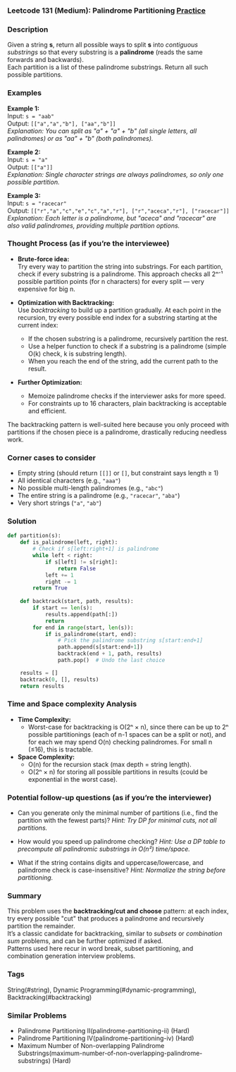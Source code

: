 ### Leetcode 131 (Medium): Palindrome Partitioning [Practice](https://leetcode.com/problems/palindrome-partitioning)

### Description  
Given a string **s**, return all possible ways to split **s** into *contiguous substrings* so that every substring is a **palindrome** (reads the same forwards and backwards).  
Each partition is a list of these palindrome substrings. Return all such possible partitions.

### Examples  

**Example 1:**  
Input: `s = "aab"`  
Output: `[["a","a","b"], ["aa","b"]]`  
*Explanation: You can split as "a" + "a" + "b" (all single letters, all palindromes) or as "aa" + "b" (both palindromes).*

**Example 2:**  
Input: `s = "a"`  
Output: `[["a"]]`  
*Explanation: Single character strings are always palindromes, so only one possible partition.*

**Example 3:**  
Input: `s = "racecar"`  
Output: `[["r","a","c","e","c","a","r"], ["r","aceca","r"], ["racecar"]]`  
*Explanation: Each letter is a palindrome, but "aceca" and "racecar" are also valid palindromes, providing multiple partition options.*  

### Thought Process (as if you’re the interviewee)  
- **Brute-force idea:**  
  Try every way to partition the string into substrings. For each partition, check if every substring is a palindrome. This approach checks all 2ⁿ⁻¹ possible partition points (for n characters) for every split — very expensive for big n.

- **Optimization with Backtracking:**  
  Use *backtracking* to build up a partition gradually. At each point in the recursion, try every possible end index for a substring starting at the current index:
  - If the chosen substring is a palindrome, recursively partition the rest.
  - Use a helper function to check if a substring is a palindrome (simple O(k) check, k is substring length).
  - When you reach the end of the string, add the current path to the result.

- **Further Optimization:**  
  - Memoize palindrome checks if the interviewer asks for more speed.
  - For constraints up to 16 characters, plain backtracking is acceptable and efficient.

The backtracking pattern is well-suited here because you only proceed with partitions if the chosen piece is a palindrome, drastically reducing needless work.

### Corner cases to consider  
- Empty string (should return `[[]]` or `[]`, but constraint says length ≥ 1)
- All identical characters (e.g., `"aaa"`)
- No possible multi-length palindromes (e.g., `"abc"`)
- The entire string is a palindrome (e.g., `"racecar"`, `"aba"`)
- Very short strings (`"a"`, `"ab"`)

### Solution

```python
def partition(s):
    def is_palindrome(left, right):
        # Check if s[left:right+1] is palindrome
        while left < right:
            if s[left] != s[right]:
                return False
            left += 1
            right -= 1
        return True
    
    def backtrack(start, path, results):
        if start == len(s):
            results.append(path[:])
            return
        for end in range(start, len(s)):
            if is_palindrome(start, end):
                # Pick the palindrome substring s[start:end+1]
                path.append(s[start:end+1])
                backtrack(end + 1, path, results)
                path.pop()  # Undo the last choice

    results = []
    backtrack(0, [], results)
    return results
```

### Time and Space complexity Analysis  

- **Time Complexity:**  
  - Worst-case for backtracking is O(2ⁿ × n), since there can be up to 2ⁿ possible partitionings (each of n-1 spaces can be a split or not), and for each we may spend O(n) checking palindromes. For small n (≤16), this is tractable.
- **Space Complexity:**  
  - O(n) for the recursion stack (max depth = string length).
  - O(2ⁿ × n) for storing all possible partitions in results (could be exponential in the worst case).

### Potential follow-up questions (as if you’re the interviewer)  

- Can you generate only the minimal number of partitions (i.e., find the partition with the fewest parts)?
  *Hint: Try DP for minimal cuts, not all partitions.*

- How would you speed up palindrome checking?
  *Hint: Use a DP table to precompute all palindromic substrings in O(n²) time/space.*

- What if the string contains digits and uppercase/lowercase, and palindrome check is case-insensitive?
  *Hint: Normalize the string before partitioning.*

### Summary
This problem uses the **backtracking/cut and choose** pattern: at each index, try every possible "cut" that produces a palindrome and recursively partition the remainder.  
It’s a classic candidate for backtracking, similar to *subsets* or *combination sum* problems, and can be further optimized if asked.  
Patterns used here recur in word break, subset partitioning, and combination generation interview problems.

### Tags
String(#string), Dynamic Programming(#dynamic-programming), Backtracking(#backtracking)

### Similar Problems
- Palindrome Partitioning II(palindrome-partitioning-ii) (Hard)
- Palindrome Partitioning IV(palindrome-partitioning-iv) (Hard)
- Maximum Number of Non-overlapping Palindrome Substrings(maximum-number-of-non-overlapping-palindrome-substrings) (Hard)